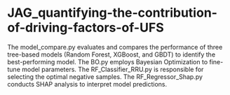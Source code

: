 # JAG_quantifying-the-contribution-of-driving-factors-of-UFS
The ​model_compare.py  evaluates and compares the performance of three tree-based models (Random Forest, XGBoost, and GBDT) to identify the best-performing model. 
The ​BO.py employs Bayesian Optimization to fine-tune model parameters. 
The ​RF_Classifier_RRU.py is responsible for selecting the optimal negative samples.
The ​RF_Regressor_Shap.py conducts SHAP analysis to interpret model predictions.
